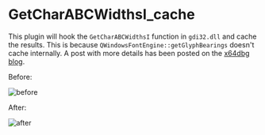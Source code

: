 # GetCharABCWidthsI_cache

This plugin will hook the `GetCharABCWidthsI` function in `gdi32.dll` and cache the results. This is because `QWindowsFontEngine::getGlyphBearings` doesn't cache internally. A post with more details has been posted on the [x64dbg blog](http://x64dbg.com/blog/2017/03/18/caching.html).

Before:

![before](https://i.imgur.com/SZ2rMJz.png)

After:

![after](https://i.imgur.com/NfAk0nX.png)